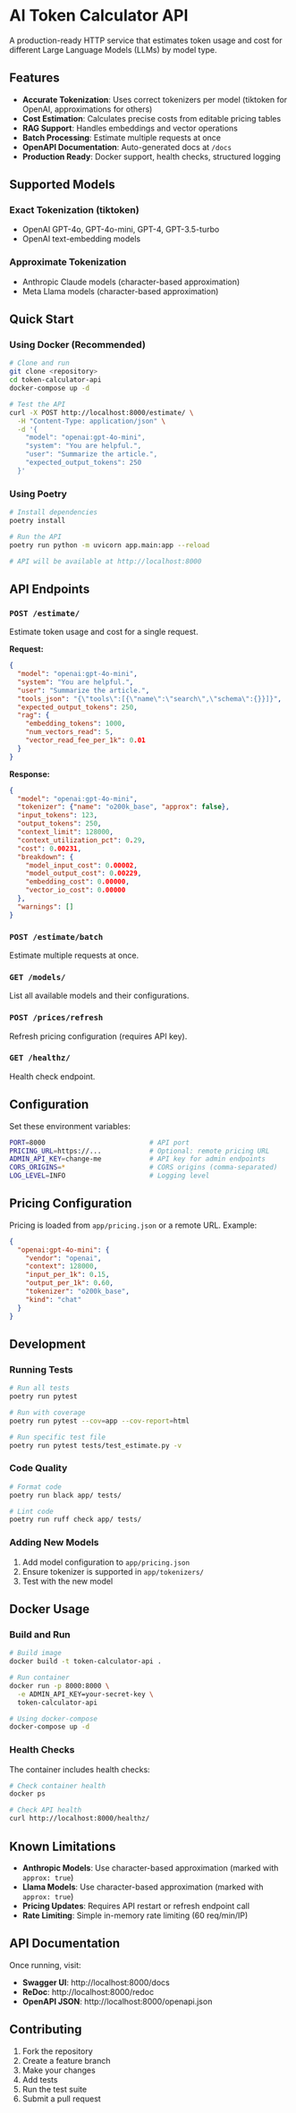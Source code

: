 # AI Token Calculator API

A production-ready HTTP service that estimates token usage and cost for different Large Language Models (LLMs) by model type.

## Features

- **Accurate Tokenization**: Uses correct tokenizers per model (tiktoken for OpenAI, approximations for others)
- **Cost Estimation**: Calculates precise costs from editable pricing tables
- **RAG Support**: Handles embeddings and vector operations
- **Batch Processing**: Estimate multiple requests at once
- **OpenAPI Documentation**: Auto-generated docs at `/docs`
- **Production Ready**: Docker support, health checks, structured logging

## Supported Models

### Exact Tokenization (tiktoken)
- OpenAI GPT-4o, GPT-4o-mini, GPT-4, GPT-3.5-turbo
- OpenAI text-embedding models

### Approximate Tokenization
- Anthropic Claude models (character-based approximation)
- Meta Llama models (character-based approximation)

## Quick Start

### Using Docker (Recommended)

```bash
# Clone and run
git clone <repository>
cd token-calculator-api
docker-compose up -d

# Test the API
curl -X POST http://localhost:8000/estimate/ \
  -H "Content-Type: application/json" \
  -d '{
    "model": "openai:gpt-4o-mini",
    "system": "You are helpful.",
    "user": "Summarize the article.",
    "expected_output_tokens": 250
  }'
```

### Using Poetry

```bash
# Install dependencies
poetry install

# Run the API
poetry run python -m uvicorn app.main:app --reload

# API will be available at http://localhost:8000
```

## API Endpoints

### `POST /estimate/`
Estimate token usage and cost for a single request.

**Request:**
```json
{
  "model": "openai:gpt-4o-mini",
  "system": "You are helpful.",
  "user": "Summarize the article.",
  "tools_json": "{\"tools\":[{\"name\":\"search\",\"schema\":{}}]}",
  "expected_output_tokens": 250,
  "rag": {
    "embedding_tokens": 1000,
    "num_vectors_read": 5,
    "vector_read_fee_per_1k": 0.01
  }
}
```

**Response:**
```json
{
  "model": "openai:gpt-4o-mini",
  "tokenizer": {"name": "o200k_base", "approx": false},
  "input_tokens": 123,
  "output_tokens": 250,
  "context_limit": 128000,
  "context_utilization_pct": 0.29,
  "cost": 0.00231,
  "breakdown": {
    "model_input_cost": 0.00002,
    "model_output_cost": 0.00229,
    "embedding_cost": 0.00000,
    "vector_io_cost": 0.00000
  },
  "warnings": []
}
```

### `POST /estimate/batch`
Estimate multiple requests at once.

### `GET /models/`
List all available models and their configurations.

### `POST /prices/refresh`
Refresh pricing configuration (requires API key).

### `GET /healthz/`
Health check endpoint.

## Configuration

Set these environment variables:

```bash
PORT=8000                          # API port
PRICING_URL=https://...            # Optional: remote pricing URL
ADMIN_API_KEY=change-me            # API key for admin endpoints
CORS_ORIGINS=*                     # CORS origins (comma-separated)
LOG_LEVEL=INFO                     # Logging level
```

## Pricing Configuration

Pricing is loaded from `app/pricing.json` or a remote URL. Example:

```json
{
  "openai:gpt-4o-mini": {
    "vendor": "openai",
    "context": 128000,
    "input_per_1k": 0.15,
    "output_per_1k": 0.60,
    "tokenizer": "o200k_base",
    "kind": "chat"
  }
}
```

## Development

### Running Tests

```bash
# Run all tests
poetry run pytest

# Run with coverage
poetry run pytest --cov=app --cov-report=html

# Run specific test file
poetry run pytest tests/test_estimate.py -v
```

### Code Quality

```bash
# Format code
poetry run black app/ tests/

# Lint code
poetry run ruff check app/ tests/
```

### Adding New Models

1. Add model configuration to `app/pricing.json`
2. Ensure tokenizer is supported in `app/tokenizers/`
3. Test with the new model

## Docker Usage

### Build and Run

```bash
# Build image
docker build -t token-calculator-api .

# Run container
docker run -p 8000:8000 \
  -e ADMIN_API_KEY=your-secret-key \
  token-calculator-api

# Using docker-compose
docker-compose up -d
```

### Health Checks

The container includes health checks:

```bash
# Check container health
docker ps

# Check API health
curl http://localhost:8000/healthz/
```

## Known Limitations

- **Anthropic Models**: Use character-based approximation (marked with `approx: true`)
- **Llama Models**: Use character-based approximation (marked with `approx: true`)
- **Pricing Updates**: Requires API restart or refresh endpoint call
- **Rate Limiting**: Simple in-memory rate limiting (60 req/min/IP)

## API Documentation

Once running, visit:
- **Swagger UI**: http://localhost:8000/docs
- **ReDoc**: http://localhost:8000/redoc
- **OpenAPI JSON**: http://localhost:8000/openapi.json

## Contributing

1. Fork the repository
2. Create a feature branch
3. Make your changes
4. Add tests
5. Run the test suite
6. Submit a pull request

